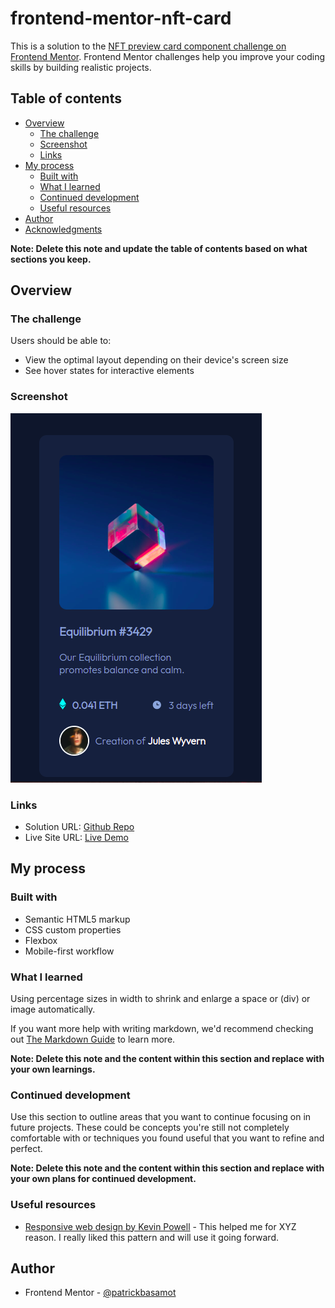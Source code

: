 # frontend-mentor-nft-card

This is a solution to the [NFT preview card component challenge on Frontend Mentor](https://www.frontendmentor.io/challenges/nft-preview-card-component-SbdUL_w0U). Frontend Mentor challenges help you improve your coding skills by building realistic projects. 

## Table of contents

- [Overview](#overview)
  - [The challenge](#the-challenge)
  - [Screenshot](#screenshot)
  - [Links](#links)
- [My process](#my-process)
  - [Built with](#built-with)
  - [What I learned](#what-i-learned)
  - [Continued development](#continued-development)
  - [Useful resources](#useful-resources)
- [Author](#author)
- [Acknowledgments](#acknowledgments)

**Note: Delete this note and update the table of contents based on what sections you keep.**

## Overview

### The challenge

Users should be able to:

- View the optimal layout depending on their device's screen size
- See hover states for interactive elements

### Screenshot

![](./images/Screenshot%20from%202022-04-06%2010-30-21.png)



### Links

- Solution URL: [Github Repo](https://github.com/patrickbasamot/frontend-mentor-nft-card)
- Live Site URL: [Live Demo](https://patrickbasamot.github.io/frontend-mentor-nft-card/)

## My process

### Built with

- Semantic HTML5 markup
- CSS custom properties
- Flexbox
- Mobile-first workflow



### What I learned

Using percentage sizes in width to shrink and enlarge a space or (div) or image automatically.



If you want more help with writing markdown, we'd recommend checking out [The Markdown Guide](https://www.markdownguide.org/) to learn more.

**Note: Delete this note and the content within this section and replace with your own learnings.**

### Continued development

Use this section to outline areas that you want to continue focusing on in future projects. These could be concepts you're still not completely comfortable with or techniques you found useful that you want to refine and perfect.

**Note: Delete this note and the content within this section and replace with your own plans for continued development.**

### Useful resources

- [Responsive web design by Kevin Powell](https://www.youtube.com/watch?v=bn-DQCifeQQ) - This helped me for XYZ reason. I really liked this pattern and will use it going forward.


## Author
- Frontend Mentor - [@patrickbasamot](https://www.frontendmentor.io/profile/patrickbasamot)




